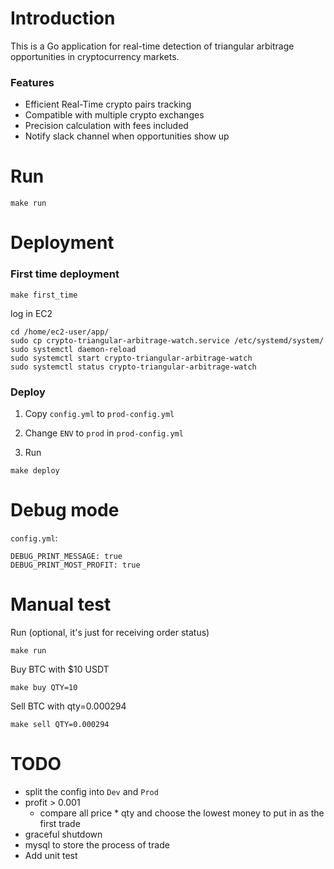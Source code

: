 # Introduction

This is a Go application for real-time detection of triangular arbitrage opportunities in cryptocurrency markets.

### Features

* Efficient Real-Time crypto pairs tracking
* Compatible with multiple crypto exchanges
* Precision calculation with fees included
* Notify slack channel when opportunities show up

# Run

```
make run
```

# Deployment

### First time deployment

```
make first_time
```

log in EC2

```
cd /home/ec2-user/app/
sudo cp crypto-triangular-arbitrage-watch.service /etc/systemd/system/
sudo systemctl daemon-reload
sudo systemctl start crypto-triangular-arbitrage-watch
sudo systemctl status crypto-triangular-arbitrage-watch
```

### Deploy

1) Copy `config.yml` to `prod-config.yml`

2) Change `ENV` to `prod` in `prod-config.yml`

3) Run

```
make deploy
```

# Debug mode

`config.yml`:

```
DEBUG_PRINT_MESSAGE: true
DEBUG_PRINT_MOST_PROFIT: true
```

# Manual test

Run (optional, it's just for receiving order status)

    make run

Buy BTC with $10 USDT

    make buy QTY=10

Sell BTC with qty=0.000294

    make sell QTY=0.000294

# TODO

* split the config into `Dev` and `Prod`
* profit > 0.001
    * compare all price * qty and choose the lowest money to put in as the first trade
* graceful shutdown
* mysql to store the process of trade
* Add unit test
